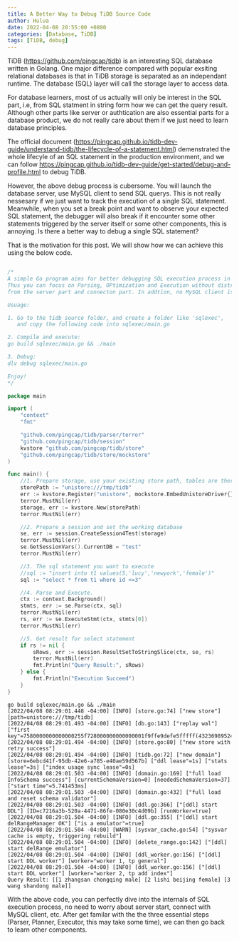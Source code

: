 ```yaml
---
title: A Better Way to Debug TiDB Source Code
author: Hulua
date: 2022-04-08 20:55:00 +0800
categories: [Database, TiDB]
tags: [TiDB, debug]
---
```



TiDB (https://github.com/pingcap/tidb) is an interesting SQL database written in Golang. One major difference compared with popular exsiting relational databases is that in TiDB storage is separated as an independant runtime. The database (SQL) layer will call the storage layer to access data.

For database learners, most of us actually will only be interest in the SQL part, i.e, from SQL statment in string form how we can get the query result. Although other parts like server or authtication are also essential parts for a database product, we do not really care about them if we just need to learn database principles.

The official document (https://pingcap.github.io/tidb-dev-guide/understand-tidb/the-lifecycle-of-a-statement.html) demenstrated the whole lifecyle of an SQL statement in the production environment, and we can follow https://pingcap.github.io/tidb-dev-guide/get-started/debug-and-profile.html to debug TiDB.

However, the above debug process is cubersome. You will launch the database server, use MySQL client to send SQL querys. This is not really nessesary if we just want to track the execution of a single SQL statement.  Meanwhile, when you set a break point and want to observe your expected SQL statement, the debugger will also break if it encounter some other statements triggered by the server itself or some other components, this is annoying. Is there a better way to debug a single SQL statement?

That is the motivation for this post. We will show how we can achieve this using the below code.

```go

/*
A simple Go program aims for better debugging SQL execution process in TiDB.
Thus you can focus on Parsing, OPtimization and Execution without distraction
from the server part and connecton part. In addtion, no MySQL client is required.

Usuage:

1. Go to the tidb source folder, and create a folder like 'sqlexec', 
   and copy the following code into sqlexec/main.go

2. Compile and execute:
go build sqlexec/main.go && ./main

3. Debug:
dlv debug sqlexec/main.go

Enjoy!
*/

package main

import (
	"context"
	"fmt"

	"github.com/pingcap/tidb/parser/terror"
	"github.com/pingcap/tidb/session"
	kvstore "github.com/pingcap/tidb/store"
	"github.com/pingcap/tidb/store/mockstore"
)

func main() {
	//1. Prepare storage, use your existing store path, tables are there
	storePath := "unistore:///tmp/tidb"
	err := kvstore.Register("unistore", mockstore.EmbedUnistoreDriver{})
	terror.MustNil(err)
	storage, err := kvstore.New(storePath)
	terror.MustNil(err)

	//2. Prepare a session and set the working database
	se, err := session.CreateSession4Test(storage)
	terror.MustNil(err)
	se.GetSessionVars().CurrentDB = "test"
	terror.MustNil(err)

	//3. The sql statement you want to execute
	//sql := "insert into t1 values(5,'lucy','newyork','female')"
	sql := "select * from t1 where id <=3"

	//4. Parse and Execute.
	ctx := context.Background()
	stmts, err := se.Parse(ctx, sql)
	terror.MustNil(err)
	rs, err := se.ExecuteStmt(ctx, stmts[0])
	terror.MustNil(err)

	//5. Get result for select statement
	if rs != nil {
		sRows, err := session.ResultSetToStringSlice(ctx, se, rs)
		terror.MustNil(err)
		fmt.Println("Query Result:", sRows)
	} else {
		fmt.Println("Execution Succeed")
	}
}
``` 

```console
go build sqlexec/main.go && ./main
[2022/04/08 08:29:01.448 -04:00] [INFO] [store.go:74] ["new store"] [path=unistore:///tmp/tidb]
[2022/04/08 08:29:01.493 -04:00] [INFO] [db.go:143] ["replay wal"] ["first key"=7580000000000000255f728000000000000001f9ffe9defe5fffff(432369895244562432)]
[2022/04/08 08:29:01.494 -04:00] [INFO] [store.go:80] ["new store with retry success"]
[2022/04/08 08:29:01.494 -04:00] [INFO] [tidb.go:72] ["new domain"] [store=6ebcd41f-95db-42e6-a785-e40ae59d567b] ["ddl lease"=1s] ["stats lease"=3s] ["index usage sync lease"=0s]
[2022/04/08 08:29:01.503 -04:00] [INFO] [domain.go:169] ["full load InfoSchema success"] [currentSchemaVersion=0] [neededSchemaVersion=37] ["start time"=5.741453ms]
[2022/04/08 08:29:01.503 -04:00] [INFO] [domain.go:432] ["full load and reset schema validator"]
[2022/04/08 08:29:01.503 -04:00] [INFO] [ddl.go:366] ["[ddl] start DDL"] [ID=c7216a3b-520a-4471-86fe-080e30c4d09b] [runWorker=true]
[2022/04/08 08:29:01.504 -04:00] [INFO] [ddl.go:355] ["[ddl] start delRangeManager OK"] ["is a emulator"=true]
[2022/04/08 08:29:01.504 -04:00] [WARN] [sysvar_cache.go:54] ["sysvar cache is empty, triggering rebuild"]
[2022/04/08 08:29:01.504 -04:00] [INFO] [delete_range.go:142] ["[ddl] start delRange emulator"]
[2022/04/08 08:29:01.504 -04:00] [INFO] [ddl_worker.go:156] ["[ddl] start DDL worker"] [worker="worker 1, tp general"]
[2022/04/08 08:29:01.504 -04:00] [INFO] [ddl_worker.go:156] ["[ddl] start DDL worker"] [worker="worker 2, tp add index"]
Query Result: [[1 zhangsan chongqing male] [2 lishi beijing female] [3 wang shandong male]]

```

With the above code, you can perfectly dive into the internals of SQL execution process, no need to worry about server start, connect with MySQL client, etc. After get familar with the the three essential steps (Parser, Planner, Executor, this may take some time), we can then go back to learn other components.